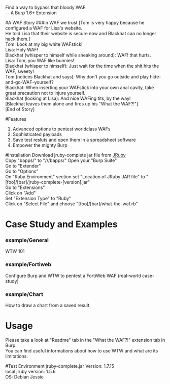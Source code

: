 Find a way to bypass that bloody WAF.  
-- A Burp 1.6+ Extension  

#A WAF Story
###In WAF we trust
[Tom is very happy because he configured a WAF for Lisa's website.  
He told Lisa that their website is secure now and Blackhat can no longer hack them.]  
Tom: Look at my big white WAFstick!  
Lisa: Holy WAF!  
Blackhat (whisper to himself while sneaking around): WAF! that hurts.  
Lisa: Tom, you WAF like bunnies!  
Blackhat (whisper to himself): Just wait for the time when the shit hits the WAF, sweety!  
Tom (notices Blackhat and says): Why don't you go outside and play hide-and-go-WAF-yourself?  
Blackhat: When inserting your WAFstick into your own anal cavity, take great precaution not to injure yourself.   
Blackhat (looking at Lisa): And nice WAFing tits, by the way!  
[Blackhat leaves them alone and fires up his "What the WAF?!"]  
[End of Story]

#Features
1. Advanced options to pentest worldclass WAFs  
2. Sophisticated payloads  
3. Save test resluts and open them in a spreadsheet software  
4. Empower the mighty Burp  

#Installation
Download jruby-complete jar file from [JRuby](http://www.jruby.org/download)  
Copy "bapps/" to "<path>/<to>/<burp>/bapps/"
Open your "Burp Suite"  
Go to "Extender"  
Go to "Options"  
On "Ruby Environment" section set "Location of JRuby JAR file" to "\[foo\]/\[bar\]/jruby-complete-\[version\].jar"  
Go to "Extensions"  
Click on "Add"  
Set "Extension Type" to "Ruby"  
Click on "Select File" and choose "\[foo\]/\[bar\]/what-the-waf.rb"  

# Case Study and Examples
### example/General
WTW 101  

### example/Fortiweb
Configure Burp and WTW to pentest a FortiWeb WAF (real-world case-study)  

### example/Chart
How to draw a chart from a saved result  

# Usage
Please take a look at "Readme" tab in the "What the WAF?!" extension tab in Burp.  
You can find useful informations about how to use WTW and what are its limitations.  

#Test Environment
jruby-complete.jar Version: 1.7.15  
local jruby version: 1.5.6  
OS: Debian Jessie  
